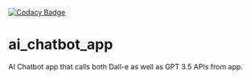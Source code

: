 [![Codacy Badge](https://app.codacy.com/project/badge/Grade/e07ba7d9f0944b0790b9d9d6c6f8d00f)](https://app.codacy.com/gh/reverseBits/ai_chatbot_app/dashboard?utm_source=gh&utm_medium=referral&utm_content=&utm_campaign=Badge_grade)

# ai_chatbot_app
AI Chatbot app that calls both Dall-e as well as GPT 3.5 APIs from app.
